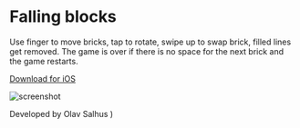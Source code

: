 #  Falling blocks

Use finger to move bricks, tap to rotate, swipe up to swap brick, filled lines get removed.
The game is over if there is no space for the next brick and the game restarts.

[Download for iOS](https://apps.apple.com/no/app/falling-squares/id1494243191)

![screenshot](https://is1-ssl.mzstatic.com/image/thumb/Purple123/v4/63/88/ad/6388adde-a91e-8075-bc45-91ce2446db03/AppIcon-0-0-1x_U007emarketing-0-0-3-sRGB-85-220.png/246x0w.png)

Developed by Olav Salhus
)
